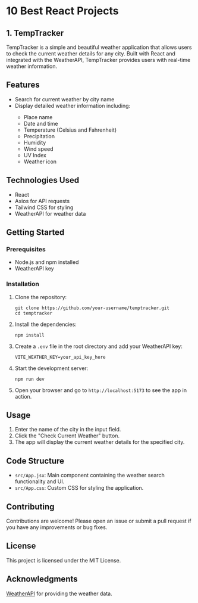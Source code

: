 <!DOCTYPE html>
<html lang="en">
<head>
  <meta charset="UTF-8">
  <meta name="viewport" content="width=device-width, initial-scale=1.0">
<!--   <title>TempTracker README</title>
  <style>
    body {
      font-family: Arial, sans-serif;
      line-height: 1.6;
      padding: 20px;
      max-width: 800px;
      margin: auto;
    }
    h1, h2, h3 { -->
<!--       color: #333;
    }
    ul {
      list-style-type: disc;
      margin-left: 20px;
    }
    code {
      background-color: #f4f4f4;
      padding: 2px 4px;
      border-radius: 4px;
    }
  </style> -->
</head>
<body>
   <h1>10 Best React Projects</h1>
  <h2> 1. TempTracker</h1>
  <p>TempTracker is a simple and beautiful weather application that allows users to check the current weather details for any city. Built with React and integrated with the WeatherAPI, TempTracker provides users with real-time weather information.</p>

  <h2>Features</h2>
  <ul>
    <li>Search for current weather by city name</li>
    <li>Display detailed weather information including:</li>
    <ul>
      <li>Place name</li>
      <li>Date and time</li>
      <li>Temperature (Celsius and Fahrenheit)</li>
      <li>Precipitation</li>
      <li>Humidity</li>
      <li>Wind speed</li>
      <li>UV Index</li>
      <li>Weather icon</li>
    </ul>
  </ul>

  <h2>Technologies Used</h2>
  <ul>
    <li>React</li>
    <li>Axios for API requests</li>
    <li>Tailwind CSS for styling</li>
    <li>WeatherAPI for weather data</li>
  </ul>

  <h2>Getting Started</h2>
  <h3>Prerequisites</h3>
  <ul>
    <li>Node.js and npm installed</li>
    <li>WeatherAPI key</li>
  </ul>

  <h3>Installation</h3>
  <ol>
    <li>Clone the repository:
      <pre><code>git clone https://github.com/your-username/temptracker.git
cd temptracker</code></pre>
    </li>
    <li>Install the dependencies:
      <pre><code>npm install</code></pre>
    </li>
    <li>Create a <code>.env</code> file in the root directory and add your WeatherAPI key:
      <pre><code>VITE_WEATHER_KEY=your_api_key_here</code></pre>
    </li>
    <li>Start the development server:
      <pre><code>npm run dev</code></pre>
    </li>
    <li>Open your browser and go to <code>http://localhost:5173</code> to see the app in action.</li>
  </ol>

  <h2>Usage</h2>
  <ol>
    <li>Enter the name of the city in the input field.</li>
    <li>Click the "Check Current Weather" button.</li>
    <li>The app will display the current weather details for the specified city.</li>
  </ol>

  <h2>Code Structure</h2>
  <ul>
    <li><code>src/App.jsx</code>: Main component containing the weather search functionality and UI.</li>
    <li><code>src/App.css</code>: Custom CSS for styling the application.</li>
  </ul>

  <h2>Contributing</h2>
  <p>Contributions are welcome! Please open an issue or submit a pull request if you have any improvements or bug fixes.</p>

  <h2>License</h2>
  <p>This project is licensed under the MIT License.</p>

  <h2>Acknowledgments</h2>
  <p><a href="https://www.weatherapi.com/">WeatherAPI</a> for providing the weather data.</p>

</body>
</html>

